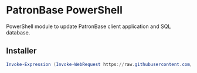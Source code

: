 # PatronBase PowerShell

PowerShell module to update PatronBase client application and SQL database.

## Installer

```powershell
Invoke-Expression (Invoke-WebRequest https://raw.githubusercontent.com/mrthomsmith/patronbase-powershell/master/install.ps1)
```
